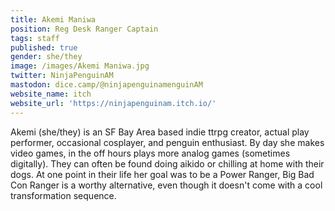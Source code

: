```yaml
---
title: Akemi Maniwa
position: Reg Desk Ranger Captain
tags: staff
published: true
gender: she/they
image: /images/Akemi Maniwa.jpg
twitter: NinjaPenguinAM
mastodon: dice.camp/@ninjapenguinamenguinAM
website_name: itch
website_url: 'https://ninjapenguinam.itch.io/'
---
```


Akemi (she/they) is an SF Bay Area based indie ttrpg creator, actual play performer, occasional cosplayer, and penguin enthusiast. By day she makes video games, in the off hours plays more analog games (sometimes digitally). They can often be found doing aikido or chilling at home with their dogs. At one point in their life her goal was to be a Power Ranger, Big Bad Con Ranger is a worthy alternative, even though it doesn't come with a cool transformation sequence.
